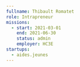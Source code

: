 ```yaml
---
fullname: Thibault Romatet
role: Intrapreneur
missions:
  - start: 2021-03-01
    end: 2021-06-30
    status: admin
    employer: HC3E
startups:
  - aides.jeunes
---
```


